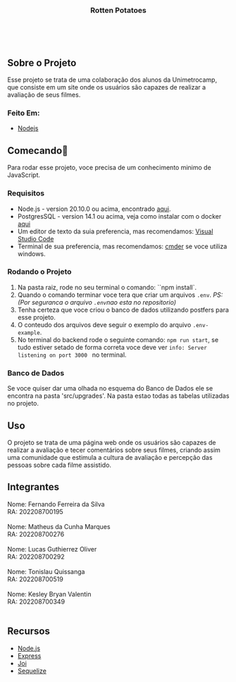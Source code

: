 <!-- PROJECT LOGO -->
<br />
<p align="center">

  <h3 align="center">Rotten Potatoes</h3>

  <p align="center">
    <br />
    <br />
    <br />
  </p>
</p>

## Sobre o Projeto

Esse projeto se trata de uma colaboração dos alunos da Unimetrocamp, que consiste em um site onde os usuários são capazes de realizar a avaliação de seus filmes.

### Feito Em:

* [Nodejs](https://nodejs.org/en/)



<!-- GETTING STARTED -->
## Comecando🚀

Para rodar esse projeto, voce precisa de um conhecimento minimo de JavaScript.

### Requisitos
* Node.js - version 20.10.0 ou acima, encontrado [aqui](https://nodejs.org/en/download/).
* PostgresSQL - version 14.1 ou acima, veja como instalar com o docker [aqui](https://dev.to/shree_j/how-to-install-and-run-psql-using-docker-41j2)
* Um editor de texto da suia preferencia, mas recomendamos: [Visual Studio Code](https://code.visualstudio.com/download)
* Terminal de sua preferencia, mas recomendamos: [cmder](https://code.visualstudio.com/docs/editor/integrated-terminal#_can-i-use-cmders-shell-with-the-terminal-on-windows) se voce utiliza windows.

### Rodando o Projeto

1. Na pasta raiz, rode no seu terminal o comando: ``npm install`.
2. Quando o comando terminar voce tera que criar um arquivos `.env`.
*PS:(Por seguranca o arquivo ```.env```nao esta no repositorio)*
4. Tenha certeza que voce criou o banco de dados utilizando postfers para esse projeto.
5. O conteudo dos arquivos deve seguir o exemplo do arquivo `.env-example`.
6. No terminal do backend rode o seguinte comando: `npm run start`, se tudo estiver setado de forma correta voce deve ver `info: Server listening on port 3000 ` no terminal.

### Banco de Dados
Se voce quiser dar uma olhada no esquema do Banco de Dados ele se encontra na pasta 'src/upgrades'. Na pasta estao todas as tabelas utilizadas no projeto.

<!-- Exemplo uso -->
## Uso

O projeto se trata de uma página web onde os usuários são capazes de realizar a avaliação e tecer comentários sobre seus filmes, criando assim uma comunidade que estimula a cultura de avaliação e percepção das pessoas sobre cada filme assistido.


<!-- INTEGRANTES -->
## Integrantes
Nome: Fernando Ferreira da Silva <br>
RA: 202208700195 <br><br>
Nome: Matheus da Cunha Marques <br>
RA: 202208700276 <br><br>
Nome: Lucas Guthierrez Oliver <br>
RA: 202208700292 <br><br>
Nome: Tonislau Quissanga <br>
RA: 202208700519 <br><br>
Nome: Kesley Bryan Valentin <br>
RA: 202208700349 <br><br>



<!-- Aprendizados -->
## Recursos

* [Node.js](https://nodejs.org/en/)
* [Express](http://expressjs.com/)
* [Joi](https://joi.dev/)
* [Sequelize](https://sequelize.org/)
